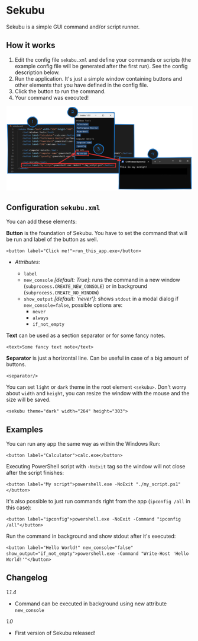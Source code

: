 # Sekubu

Sekubu is a simple GUI command and/or script runner.

## How it works

1) Edit the config file `sekubu.xml`  and define your commands or scripts (the example config file will be generated after the first run). See the config description below.
2) Run the application. It's just a simple window containing buttons and other elements that you have defined in the config file.
3) Click the button to run the command.
4) Your command was executed!

![How Sekubu works](./img/how-sekubu-works.png)

## Configuration `sekubu.xml`

You can add these elements:

**Button** is the foundation of Sekubu. You have to set the command that will be run and label of the button as well.

    <button label="Click me!">run_this_app.exe</button>

* *Attributes:*

  * `label`
  * `new_console` *[default: True]*: runs the command in a new window (`subprocess.CREATE_NEW_CONSOLE`) or in background (`subprocess.CREATE_NO_WINDOW`)
  * `show_output` *[default: 'never']*: shows `stdout` in a modal dialog if `new_console=false`, possible options are:
    * `never`
    * `always`
    * `if_not_empty`

**Text** can be used as a section separator or for some fancy notes.

    <text>Some fancy text note</text>

**Separator** is just a horizontal line. Can be useful in case of a big amount of buttons.

    <separator/>

You can set `light` or `dark` theme in the root element `<sekubu>`. Don't worry about `width` and `height`, you can resize the window with the mouse and the size will be saved.

    <sekubu theme="dark" width="264" height="303">

## Examples

You can run any app the same way as within the Windows Run:

    <button label="Calculator">calc.exe</button>

Executing PowerShell script with `-NoExit` tag so the window will not close after the script finishes:

    <button label="My script">powershell.exe -NoExit "./my_script.ps1"</button>

It's also possible to just run commands right from the app (`ipconfig /all` in this case):

    <button label="ipconfig">powershell.exe -NoExit -Command "ipconfig /all"</button>

Run the command in background and show stdout after it's executed:
    
    <button label="Hello World!" new_console="false" show_output="if_not_empty">powershell.exe -Command "Write-Host 'Hello World!'"</button>

## Changelog


*1.1.4*

* Command can be executed in background using new attribute `new_console`

*1.0*

* First version of Sekubu released!